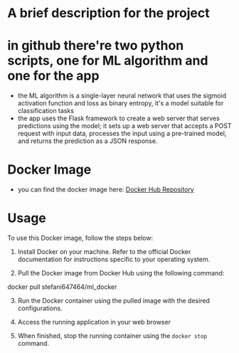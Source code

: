 # A brief description for the project

# in github there're two python scripts, one for ML algorithm and one for the app
- the ML algorithm is a single-layer neural network that uses the sigmoid activation function and loss as binary entropy, it's a model suitable for classification tasks
- the app uses the Flask framework to create a web server that serves predictions using the model; it sets up a web server that accepts a POST request with input data, processes the input using a pre-trained model, and returns the prediction as a JSON response.

# Docker Image

- you can find the docker image here:
[Docker Hub Repository](https://hub.docker.com/r/stefani647464/ml_docker)

# Usage

To use this Docker image, follow the steps below:

1. Install Docker on your machine. Refer to the official Docker documentation for instructions specific to your operating system.

2. Pull the Docker image from Docker Hub using the following command:

docker pull stefani647464/ml_docker

3. Run the Docker container using the pulled image with the desired configurations. 

4. Access the running application in your web browser 

5. When finished, stop the running container using the `docker stop` command. 



